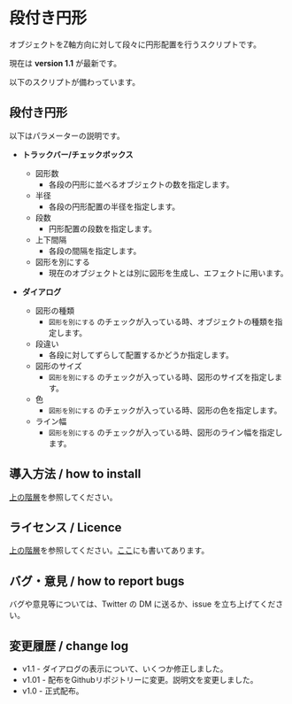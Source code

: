 # 段付き円形

オブジェクトをZ軸方向に対して段々に円形配置を行うスクリプトです。

現在は **version 1.1** が最新です。

以下のスクリプトが備わっています。

## 段付き円形

以下はパラメーターの説明です。

- **トラックバー/チェックボックス**
  - 図形数
    - 各段の円形に並べるオブジェクトの数を指定します。
  - 半径
    - 各段の円形配置の半径を指定します。
  - 段数
    - 円形配置の段数を指定します。
  - 上下間隔
    - 各段の間隔を指定します。
  - 図形を別にする
    - 現在のオブジェクトとは別に図形を生成し、エフェクトに用います。
  
- **ダイアログ**
  - 図形の種類
    - `図形を別にする` のチェックが入っている時、オブジェクトの種類を指定します。
  - 段違い
    - 各段に対してずらして配置するかどうか指定します。
  - 図形のサイズ
    - `図形を別にする` のチェックが入っている時、図形のサイズを指定します。
  - 色
    - `図形を別にする` のチェックが入っている時、図形の色を指定します。
  - ライン幅
    - `図形を別にする` のチェックが入っている時、図形のライン幅を指定します。

## 導入方法 / how to install

[上の階層](https://github.com/Aodaruma/Aodaruma-AviUtl-Script)を参照してください。

## ライセンス / Licence

[上の階層](https://github.com/Aodaruma/Aodaruma-AviUtl-Script)を参照してください。[ここ](https://github.com/Aodaruma/Aodaruma-AviUtl-Script/blob/main/LICENSE)にも書いてあります。

## バグ・意見 / how to report bugs

バグや意見等については、Twitter の DM に送るか、issue を立ち上げてください。

## 変更履歴 / change log

- v1.1 - ダイアログの表示について、いくつか修正しました。
- v1.01 - 配布をGithubリポジトリーに変更。説明文を変更しました。
- v1.0 - 正式配布。
